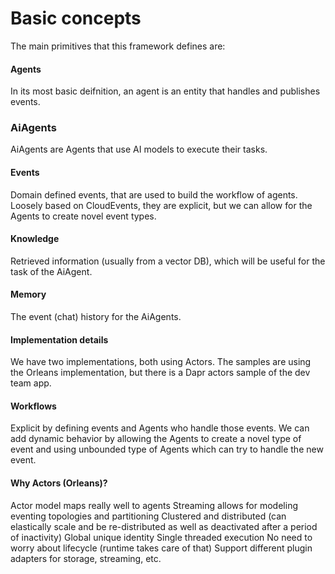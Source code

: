# Basic concepts

The main primitives that this framework defines are:

#### Agents

In its most basic deifnition, an agent is an entity that handles and publishes events.

### AiAgents

AiAgents are Agents that use AI models to execute their tasks.

#### Events

Domain defined events, that are used to build the workflow of agents.
Loosely based on CloudEvents, they are explicit, but we can allow for the Agents to create novel event types.

#### Knowledge

Retrieved information (usually from a vector DB), which will be useful for the task of the AiAgent.

#### Memory

The event (chat) history for the AiAgents.

#### Implementation details

We have two implementations, both using Actors.
The samples are using the Orleans implementation, but there is a Dapr actors sample of the dev team app.

#### Workflows

Explicit by defining events and Agents who handle those events.
We can add dynamic behavior by allowing the Agents to create a novel type of event and using unbounded type of Agents which can try to handle the new event.

#### Why Actors (Orleans)?

Actor model maps really well to agents
Streaming allows for modeling eventing topologies and partitioning
Clustered and distributed (can elastically scale and be re-distributed as well as deactivated after a period of inactivity)
Global unique identity
Single threaded execution
No need to worry about lifecycle (runtime takes care of that)
Support different plugin adapters for storage, streaming, etc.




